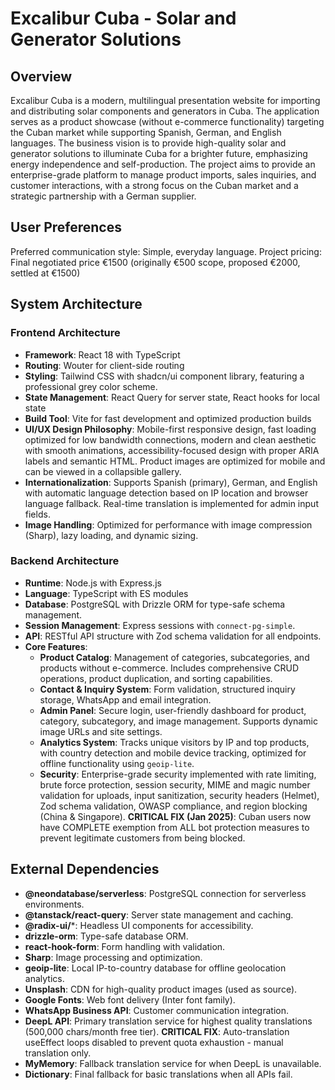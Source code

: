 # Excalibur Cuba - Solar and Generator Solutions

## Overview
Excalibur Cuba is a modern, multilingual presentation website for importing and distributing solar components and generators in Cuba. The application serves as a product showcase (without e-commerce functionality) targeting the Cuban market while supporting Spanish, German, and English languages. The business vision is to provide high-quality solar and generator solutions to illuminate Cuba for a brighter future, emphasizing energy independence and self-production. The project aims to provide an enterprise-grade platform to manage product imports, sales inquiries, and customer interactions, with a strong focus on the Cuban market and a strategic partnership with a German supplier.

## User Preferences
Preferred communication style: Simple, everyday language.
Project pricing: Final negotiated price €1500 (originally €500 scope, proposed €2000, settled at €1500)

## System Architecture

### Frontend Architecture
- **Framework**: React 18 with TypeScript
- **Routing**: Wouter for client-side routing
- **Styling**: Tailwind CSS with shadcn/ui component library, featuring a professional grey color scheme.
- **State Management**: React Query for server state, React hooks for local state
- **Build Tool**: Vite for fast development and optimized production builds
- **UI/UX Design Philosophy**: Mobile-first responsive design, fast loading optimized for low bandwidth connections, modern and clean aesthetic with smooth animations, accessibility-focused design with proper ARIA labels and semantic HTML. Product images are optimized for mobile and can be viewed in a collapsible gallery.
- **Internationalization**: Supports Spanish (primary), German, and English with automatic language detection based on IP location and browser language fallback. Real-time translation is implemented for admin input fields.
- **Image Handling**: Optimized for performance with image compression (Sharp), lazy loading, and dynamic sizing.

### Backend Architecture
- **Runtime**: Node.js with Express.js
- **Language**: TypeScript with ES modules
- **Database**: PostgreSQL with Drizzle ORM for type-safe schema management.
- **Session Management**: Express sessions with `connect-pg-simple`.
- **API**: RESTful API structure with Zod schema validation for all endpoints.
- **Core Features**:
    - **Product Catalog**: Management of categories, subcategories, and products without e-commerce. Includes comprehensive CRUD operations, product duplication, and sorting capabilities.
    - **Contact & Inquiry System**: Form validation, structured inquiry storage, WhatsApp and email integration.
    - **Admin Panel**: Secure login, user-friendly dashboard for product, category, subcategory, and image management. Supports dynamic image URLs and site settings.
    - **Analytics System**: Tracks unique visitors by IP and top products, with country detection and mobile device tracking, optimized for offline functionality using `geoip-lite`.
    - **Security**: Enterprise-grade security implemented with rate limiting, brute force protection, session security, MIME and magic number validation for uploads, input sanitization, security headers (Helmet), Zod schema validation, OWASP compliance, and region blocking (China & Singapore). **CRITICAL FIX (Jan 2025)**: Cuban users now have COMPLETE exemption from ALL bot protection measures to prevent legitimate customers from being blocked.

## External Dependencies

- **@neondatabase/serverless**: PostgreSQL connection for serverless environments.
- **@tanstack/react-query**: Server state management and caching.
- **@radix-ui/***: Headless UI components for accessibility.
- **drizzle-orm**: Type-safe database ORM.
- **react-hook-form**: Form handling with validation.
- **Sharp**: Image processing and optimization.
- **geoip-lite**: Local IP-to-country database for offline geolocation analytics.
- **Unsplash**: CDN for high-quality product images (used as source).
- **Google Fonts**: Web font delivery (Inter font family).
- **WhatsApp Business API**: Customer communication integration.
- **DeepL API**: Primary translation service for highest quality translations (500,000 chars/month free tier). **CRITICAL FIX**: Auto-translation useEffect loops disabled to prevent quota exhaustion - manual translation only.
- **MyMemory**: Fallback translation service for when DeepL is unavailable.
- **Dictionary**: Final fallback for basic translations when all APIs fail.
```